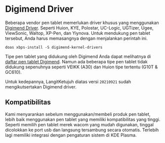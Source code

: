 # Digimend Driver

Beberapa vendor pen tablet memerlukan driver khusus yang menggunakan <a href="http://digimend.github.io" target="_blank">Digimend Driver</a>. Seperti Huion, KYE, Polostar, UC-Logic, UGTizer, Ugee, ViewSonic, Waltop, XP-Pen, dan Yiynova. Untuk mendukung pen tablet tersebut, Anda harus memasangnya dengan menjalankan perintah ini.

```
doas xbps-install -S digimend-kernel-drivers
```

Tipe pen tablet yang didukung oleh Digimend Anda dapat melihatnya di <a href="https://digimend.github.io/tablets" target="_blank">daftar pen tablet Digimend</a>. Namun ada beberapa tipe pen tablet tidak didukung sepenuhnya seperti VEIKK (A30) dan Huion tipe tertentu (G10T & GC610).

Untuk kedepannya, LangitKetujuh diatas versi `20210921` sudah mengikutsertakan Digimend driver.

## Kompatibilitas

Kami menyarankan sebelum menggunakan/membeli produk pen tablet, lebih baik menggunakan pen tablet yang memiliki kompatibilitas yang tinggi. Seperti memilih pen tablet merek wacom yang mudah digunakan, tinggal dicolokkan ke port usb dan langsung tersambung secara otomatis. Terlebih lagi memiliki integrasi dengan pengaturan sistem di KDE Plasma.
